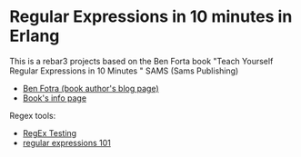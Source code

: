 # Regular Expressions in 10 minutes in Erlang
This is a rebar3 projects based on the Ben Forta book "Teach Yourself Regular Expressions in 10 Minutes " SAMS (Sams Publishing)

- [Ben Fotra (book author's blog page)](https://forta.com/about/)
- [Book's info page](https://forta.com/books/0672325667/)

Regex tools:
- [RegEx Testing](https://www.regextester.com/)
- [regular expressions 101](https://www.regextester.com/)
